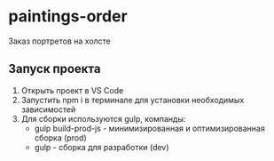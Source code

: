 # paintings-order
Заказ портретов на холсте

## Запуск проекта
1. Открыть проект в VS Code
2. Запустить npm i в терминале для установки необходимых зависимостей
3. Для сборки используются gulp, компанды: 
    - gulp build-prod-js - минимизированная и оптимизированная сборка (prod)
    - gulp - сборка для разработки (dev)
